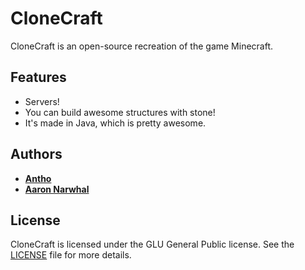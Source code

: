 # CloneCraft
CloneCraft is an open-source recreation of the game Minecraft.

## Features
* Servers!
* You can build awesome structures with stone!
* It's made in Java, which is pretty awesome.

## Authors
* [**Antho**](https://github.com/RealAnthowo)
* [**Aaron Narwhal**](https://github.com/gear4s)

## License
CloneCraft is licensed under the GLU General Public license. See the [LICENSE](LICENSE) file for more details.
